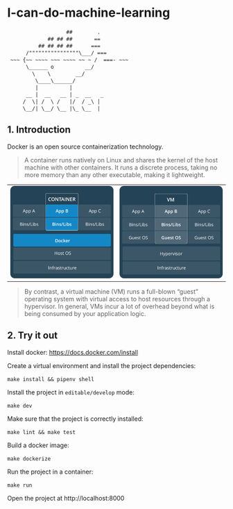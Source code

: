 # I-can-do-machine-learning

```
                   ##        .
             ## ## ##       ==
          ## ## ## ##      ===
      /""""""""""""""""\___/ ===
 ~~~ {~~ ~~~~ ~~~ ~~~~ ~~ ~ /  ===- ~~~
      \______ o          __/
        \    \        __/
         \____\______/
         |          |
      __ |  __   __ | _  __   _
     /  \| /  \ /   |/  / _\ |
     \__/| \__/ \__ |\_ \__  |
```

## 1. Introduction

Docker is an open source containerization technology.

> A container runs natively on Linux and shares the kernel of the host machine with other containers. It runs a discrete process, taking no more memory than any other executable, making it lightweight.

<table align="center">
  <tbody>
    <tr>
      <td>
        <img src="res/container.png" width=300>
      </td>
      <td>
        <img src="res/vm.png" width=300>
      </td>
    </tr>
  </tbody>
</table>

> By contrast, a virtual machine (VM) runs a full-blown “guest” operating system with virtual access to host resources through a hypervisor. In general, VMs incur a lot of overhead beyond what is being consumed by your application logic.

## 2. Try it out

Install docker: https://docs.docker.com/install

Create a virtual environment and install the project dependencies:

    make install && pipenv shell

Install the project in `editable/develop` mode:

    make dev

Make sure that the project is correctly installed:

    make lint && make test

Build a docker image:

    make dockerize

Run the project in a container:

    make run

Open the project at http://localhost:8000
